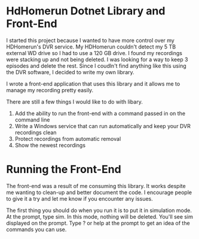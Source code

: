 # HdHomerun Dotnet Library and Front-End

I started this project because I wanted to have more control over my HDHomerun's DVR service. My HDHomerun couldn't detect my 5 TB external WD drive so I had to use a 120 GB drive.  I found my recordings were stacking up and not being deleted. I was looking for a way to keep 3 episodes and delete the rest. Since I coudln't find anything like this using the DVR software, I decided to write my own library.

I wrote a front-end application that uses this library and it allows me to manage my recording pretty easily.  

There are still a few things I would like to do with libary.

1. Add the ability to run the front-end with a command passed in on the command line <done>
2. Write a Windows service that can run automatically and keep your DVR recordings clean
3. Protect recordings from automatic removal <done>
4. Show the newest recordings <done>

# Running the Front-End

The front-end was a result of me consuming this library.  It works despite me wanting to clean-up and better document the code.  I encourage people to give it a try and let me know if you encounter any issues.  

The first thing you should do when you run it is to put it in simulation mode.  At the prompt, type sim.  In this mode, nothing will be deleted.  You'll see sim displayed on the prompt.  Type ? or help at the prompt to get an idea of the commands you can use.

